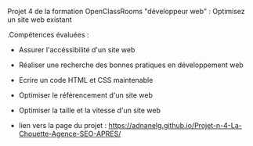 Projet 4 de la formation OpenClassRooms "développeur web" : Optimisez un site web existant

.Compétences évaluées :

- Assurer l'accéssibilité d'un site web
- Réaliser une recherche des bonnes pratiques en développement web
- Ecrire un code HTML et CSS maintenable
- Optimiser le référencement d'un site web
- Optimiser la taille et la vitesse d'un site web

- lien vers la page du projet : https://adnanelg.github.io/Projet-n-4-La-Chouette-Agence-SEO-APRES/
